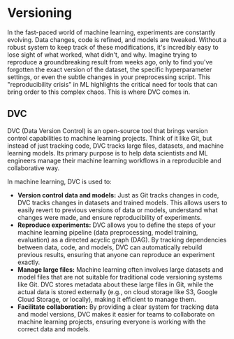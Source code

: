 # Versioning

In the fast-paced world of machine learning, experiments are constantly evolving. Data changes, code is refined, and models are tweaked. Without a robust system to keep track of these modifications, it's incredibly easy to lose sight of what worked, what didn't, and why. Imagine trying to reproduce a groundbreaking result from weeks ago, only to find you've forgotten the exact version of the dataset, the specific hyperparameter settings, or even the subtle changes in your preprocessing script. This "reproducibility crisis" in ML highlights the critical need for tools that can bring order to this complex chaos. This is where DVC comes in.

## DVC

DVC (Data Version Control) is an open-source tool that brings version control capabilities to machine learning projects. Think of it like Git, but instead of just tracking code, DVC tracks large files, datasets, and machine learning models. Its primary purpose is to help data scientists and ML engineers manage their machine learning workflows in a reproducible and collaborative way.

In machine learning, DVC is used to:

* **Version control data and models:** Just as Git tracks changes in code, DVC tracks changes in datasets and trained models. This allows users to easily revert to previous versions of data or models, understand what changes were made, and ensure reproducibility of experiments.
* **Reproduce experiments:** DVC allows you to define the steps of your machine learning pipeline (data preprocessing, model training, evaluation) as a directed acyclic graph (DAG). By tracking dependencies between data, code, and models, DVC can automatically rebuild previous results, ensuring that anyone can reproduce an experiment exactly.
* **Manage large files:** Machine learning often involves large datasets and model files that are not suitable for traditional code versioning systems like Git. DVC stores metadata about these large files in Git, while the actual data is stored externally (e.g., on cloud storage like S3, Google Cloud Storage, or locally), making it efficient to manage them.
* **Facilitate collaboration:** By providing a clear system for tracking data and model versions, DVC makes it easier for teams to collaborate on machine learning projects, ensuring everyone is working with the correct data and models.
